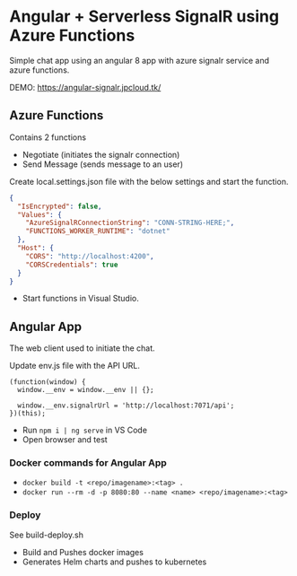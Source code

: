# Angular + Serverless SignalR using Azure Functions

Simple chat app using an angular 8 app with azure signalr service and azure functions.

DEMO: https://angular-signalr.jpcloud.tk/

## Azure Functions

Contains 2 functions

- Negotiate (initiates the signalr connection)
- Send Message (sends message to an user)

Create local.settings.json file with the below settings and start the function.

```JSON
{
  "IsEncrypted": false,
  "Values": {
    "AzureSignalRConnectionString": "CONN-STRING-HERE;",
    "FUNCTIONS_WORKER_RUNTIME": "dotnet"
  },
  "Host": {
    "CORS": "http://localhost:4200",
    "CORSCredentials": true
  }
}
```

- Start functions in Visual Studio.

## Angular App

The web client used to initiate the chat.

Update env.js file with the API URL.

```JS
(function(window) {
  window.__env = window.__env || {};

  window.__env.signalrUrl = 'http://localhost:7071/api';
})(this);
```

- Run ```npm i | ng serve``` in VS Code
- Open browser and test

### Docker commands for Angular App

- ``docker build -t <repo/imagename>:<tag> .``
- ``docker run --rm -d -p 8080:80 --name <name> <repo/imagename>:<tag>``

### Deploy

See build-deploy.sh

- Build and Pushes docker images
- Generates Helm charts and pushes to kubernetes